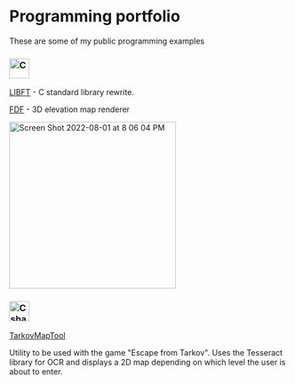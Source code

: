 # Programming portfolio

These are some of my public programming examples <!--- Rewrite this sentence --> 


### <img width="36" alt="C" src="https://user-images.githubusercontent.com/45420297/182207766-f5c35203-078d-4aac-8a3a-d30e726694b2.png">
[LIBFT](https://github.com/oskarikinnunen/libft/tree/master) - C standard library rewrite.

[FDF](https://github.com/oskarikinnunen/PresentableFDF) - 3D elevation map renderer

<img width="300" alt="Screen Shot 2022-08-01 at 8 06 04 PM" src="https://user-images.githubusercontent.com/45420297/182204285-2939b41c-0981-4f6c-a111-b6c16aca1e5c.png">

### <img width="36" alt="Csharp" src="https://user-images.githubusercontent.com/45420297/182208301-cccdedaa-ff4c-4ef7-bef2-a5fb3110ccac.png">

[TarkovMapTool](https://github.com/oskarikinnunen/TarkovMapTool)

Utility to be used with the game "Escape from Tarkov". Uses the Tesseract library for OCR and displays a 2D map depending on which level the user is about to enter.

